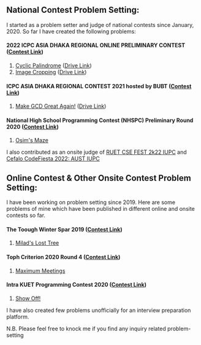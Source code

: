 ## National Contest Problem Setting:
I started as a problem setter and judge of national contests since January, 2020. So far I have created the following problems:

#### 2022 ICPC ASIA DHAKA REGIONAL ONLINE PRELIMINARY CONTEST ([Contest Link](https://algo.codemarshal.org/contests/icpc-dhaka-22-preli))
1. [Cyclic Palindrome](https://algo.codemarshal.org/contests/icpc-dhaka-22-preli/problems/E) ([Drive Link](https://drive.google.com/file/d/1jv_FGANL4KgfedXEYDHnrk7R68iZOE57/view?usp=sharing))
2. [Image Cropping](https://algo.codemarshal.org/contests/icpc-dhaka-22-preli/problems/I) ([Drive Link](https://drive.google.com/file/d/1jv_FGANL4KgfedXEYDHnrk7R68iZOE57/view?usp=sharing))

#### ICPC ASIA DHAKA REGIONAL CONTEST 2021 hosted by BUBT ([Contest Link](https://algo.codemarshal.org/contests/dhaka-21-main))
1. [Make GCD Great Again!](https://algo.codemarshal.org/contests/dhaka-21-main/problems/G) ([Drive Link](https://drive.google.com/file/d/1ib3KRxVyhSDZgZ8AuRpSscRqIQVqF6sH/view))

#### National High School Programming Contest (NHSPC) Preliminary Round 2020 ([Contest Link](https://toph.co/c/nhspc2020-preliminary))
1. [Osim's Maze](https://toph.co/p/osim-s-maze)

I also contributed as an onsite judge of [RUET CSE FEST 2k22 IUPC](https://algo.codemarshal.org/contests/ruet-2022) and [Cefalo CodeFiesta 2022: AUST IUPC](https://algo.codemarshal.org/contests/aust-2022)

## Online Contest & Other Onsite Contest Problem Setting:
I have been working on problem setting since 2019. Here are some problems of mine which have been published in different online and onsite contests so far.

#### The Toough Winter Spar 2019 ([Contest Link](https://toph.co/c/tough-winter-spar-2019))
1. [Milad's Lost Tree](https://toph.co/p/milad-s-lost-tree)

#### Toph Criterion 2020 Round 4 ([Contest Link](https://toph.co/c/criterion-2020-round-4))
1. [Maximum Meetings](https://toph.co/p/maximum-meetings)

#### Intra KUET Programming Contest 2020 ([Contest Link](https://toph.co/c/intra-kuet-2020))
1. [Show Off!](https://toph.co/p/show-off)

I have also created few problems unofficially for an interview preparation platform.

N.B. Please feel free to knock me if you find any inquiry related problem-setting
